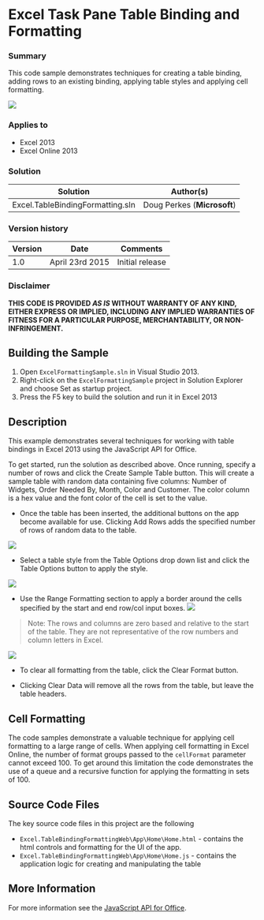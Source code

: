 # Excel Task Pane Table Binding and Formatting #

### Summary ###
This code sample demonstrates techniques for creating a table binding, adding rows to an existing binding, applying table styles and applying cell formatting.

![](http://i.imgur.com/dex6lyr.png)

### Applies to ###
-  Excel 2013
-  Excel Online 2013

### Solution ###
Solution | Author(s)
---------|----------
Excel.TableBindingFormatting.sln | Doug Perkes (**Microsoft**)

### Version history ###
Version  | Date | Comments
---------| -----| --------
1.0  | April 23rd 2015 | Initial release

### Disclaimer ###
**THIS CODE IS PROVIDED *AS IS* WITHOUT WARRANTY OF ANY KIND, EITHER EXPRESS OR IMPLIED, INCLUDING ANY IMPLIED WARRANTIES OF FITNESS FOR A PARTICULAR PURPOSE, MERCHANTABILITY, OR NON-INFRINGEMENT.**


## Building the Sample ##
1. Open `ExcelFormattingSample.sln` in Visual Studio 2013. 
2. Right-click on the `ExcelFormattingSample` project in Solution Explorer and choose Set as startup project. 
3. Press the F5 key to build the solution and run it in Excel 2013 

## Description ##

This example demonstrates several techniques for working with table bindings in Excel 2013 using the JavaScript API for Office.

To get started, run the solution as described above. Once running, specify a number of rows and click the Create Sample Table button. This will create a sample table with random data containing five columns: Number of Widgets, Order Needed By, Month, Color and Customer. The color column is a hex value and the font color of the cell is set to the value.

- Once the table has been inserted, the additional buttons on the app become available for use. Clicking Add Rows adds the specified number of rows of random data to the table.

![](http://i.imgur.com/2n4kNew.png)

- Select a table style from the Table Options drop down list and click the Table Options button to apply the style.

![](http://i.imgur.com/4tkMndG.png)

- Use the Range Formatting section to apply a border around the cells specified by the start and end row/col input boxes.
![](http://i.imgur.com/dgzD5kp.png)

> Note: The rows and columns are zero based and relative to the start of the table. They are not representative of the row numbers and column letters in Excel.

![](http://i.imgur.com/RT9YLob.png)

- To clear all formatting from the table, click the Clear Format button.

- Clicking Clear Data will remove all the rows from the table, but leave the table headers.

## Cell Formatting ##

The code samples demonstrate a valuable technique for applying cell formatting to a large range of cells. When applying cell formatting in Excel Online, the number of format groups passed to the `cellFormat` parameter cannot exceed 100. To get around this limitation the code demonstrates the use of a queue and a recursive function for applying the formatting in sets of 100.

## Source Code Files ##

The key source code files in this project are the following

- `Excel.TableBindingFormattingWeb\App\Home\Home.html` - contains the html controls and formatting for the UI of the app. 
- `Excel.TableBindingFormattingWeb\App\Home\Home.js` - contains the application logic for creating and manipulating the table 

## More Information ##

For more information see the [JavaScript API for Office](https://msdn.microsoft.com/en-us/library/office/fp142185.aspx "JavaScript API for Office").
